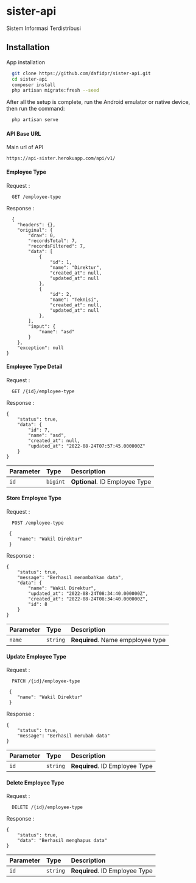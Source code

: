 # sister-api
Sistem Informasi Terdistribusi
## Installation

App installation

```bash
  git clone https://github.com/dafidpr/sister-api.git
  cd sister-api
  composer install
  php artisan migrate:fresh --seed
```

After all the setup is complete, run the Android emulator or native device, then run the command:

```bash
  php artisan serve
```

#### API Base URL
Main url of API
```
https://api-sister.herokuapp.com/api/v1/
```

#### Employee Type
Request :
```http
  GET /employee-type
```

Response :
```http
  {
    "headers": {},
    "original": {
        "draw": 0,
        "recordsTotal": 7,
        "recordsFiltered": 7,
        "data": [
            {
                "id": 1,
                "name": "Direktur",
                "created_at": null,
                "updated_at": null
            },
            {
                "id": 2,
                "name": "Teknisi",
                "created_at": null,
                "updated_at": null
            },
        ],
        "input": {
            "name": "asd"
        }
    },
    "exception": null
}
```

#### Employee Type Detail
Request :
```http
  GET /{id}/employee-type
```

Response :
```http
{
    "status": true,
    "data": {
        "id": 7,
        "name": "asd",
        "created_at": null,
        "updated_at": "2022-08-24T07:57:45.000000Z"
    }
}
```
| Parameter | Type     | Description                |
| :-------- | :------- | :------------------------- |
| `id` | `bigint` | **Optional**. ID Employee Type |

#### Store Employee Type
Request :
```http
  POST /employee-type
```
```http
 {
    "name": "Wakil Direktur"
 }
```

Response :
```http
{
    "status": true,
    "message": "Berhasil menambahkan data",
    "data": {
        "name": "Wakil Direktur",
        "updated_at": "2022-08-24T08:34:40.000000Z",
        "created_at": "2022-08-24T08:34:40.000000Z",
        "id": 8
    }
}
```

| Parameter | Type     | Description                |
| :-------- | :------- | :------------------------- |
| `name` | `string` | **Required**. Name empployee type |


#### Update Employee Type
Request : 
```http
  PATCH /{id}/employee-type
```
```http
 {
    "name": "Wakil Direktur"
 }
```

Response : 
```http
{
    "status": true,
    "message": "Berhasil merubah data"
}
```

| Parameter | Type     | Description                       |
| :-------- | :------- | :-------------------------------- |
| `id`      | `string` | **Required**. ID Employee Type |


#### Delete Employee Type
Request :
```http
  DELETE /{id}/employee-type
```

Response :
```http
{
    "status": true,
    "data": "Berhasil menghapus data"
}
```
| Parameter | Type     | Description                       |
| :-------- | :------- | :-------------------------------- |
| `id`      | `string` | **Required**. ID Employee Type |

